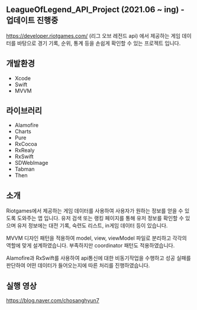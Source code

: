 ## LeagueOfLegend_API_Project (2021.06 ~ ing) - 업데이트 진행중
https://developer.riotgames.com/ (리그 오브 레전드 api) 에서 제공하는 게임 데이터를 바탕으로 
경기 기록, 순위, 통계 등을 손쉽게 확인할 수 있는 프로젝트 입니다.

## 개발환경
* Xcode
* Swift
* MVVM

## 라이브러리 
* Alamofire
* Charts
* Pure
* RxCocoa
* RxRealy
* RxSwift
* SDWebImage
* Tabman
* Then

## 소개
Riotgames에서 제공하는 게임 데이터를 사용하여 사용자가 원하는 정보를 얻을 수 있도록 도와주는 앱 입니다.
유저 검색 또는 랭킹 페이지를 통해 유저 정보를 확인할 수 있으며 
유저 정보에는 대전 기록, 숙련도 리스트, in게임 데이터 등이 있습니다.

MVVM 디자인 패턴을 적용하여 model, view, viewModel 파일로 분리하고 각각의 역할에 맞게 설계하였습니다. 
부족하지만 coordinator 패턴도 적용하였습니다.

Alamofire과 RxSwift를 사용하여 api통신에 대한 비동기작업을 수행하고 성공 실패를 판단하여 어떤 데이터가 들어오는지에 
따른 처리를 진행하였습니다.


## 실행 영상
https://blog.naver.com/chosanghyun7
